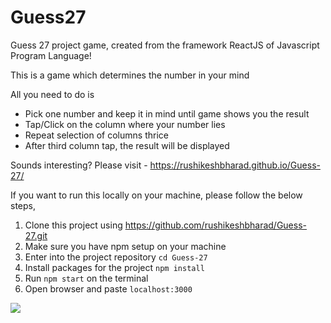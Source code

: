 # Guess27
Guess 27 project game, created from the framework ReactJS of Javascript Program Language!

This is a game which determines the number in your mind

All you need to do is
- Pick one number and keep it in mind until game shows you the result
- Tap/Click on the column where your number lies
- Repeat selection of columns thrice
- After third column tap, the result will be displayed

Sounds interesting?
Please visit - https://rushikeshbharad.github.io/Guess-27/

If you want to run this locally on your machine, please follow the below steps,

1. Clone this project using https://github.com/rushikeshbharad/Guess-27.git
2. Make sure you have npm setup on your machine
3. Enter into the project repository `cd Guess-27`
4. Install packages for the project `npm install`
7. Run `npm start` on the terminal
8. Open browser and paste `localhost:3000`

<img src="https://media.giphy.com/media/fijXZzgLzazkzBai6W/giphy.gif" />
